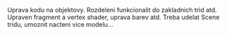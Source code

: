 
Uprava kodu na objektovy. Rozdeleni funkcionalit do zakladnich trid atd. Upraven fragment a vertex shader, uprava barev atd.
Treba udelat Scene tridu, umoznit nacteni vice modelu...
